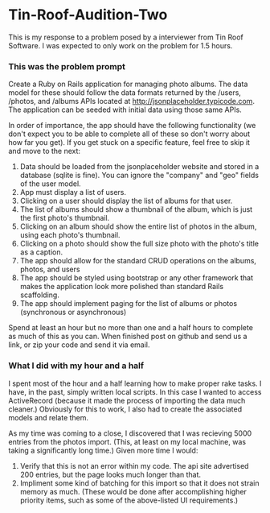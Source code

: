 # Tin-Roof-Audition-Two
This is my response to a problem posed by a interviewer from Tin Roof Software. I was expected to only work on the problem for 1.5 hours.

### This was the problem prompt ###

  Create a Ruby on Rails application for managing photo albums. The data model for these should follow the data formats returned by the /users, /photos, and /albums APIs located at http://jsonplaceholder.typicode.com. The application can be seeded with initial data using those same APIs. 
 
In order of importance, the app should have the following functionality (we don't expect you to be able to complete all of these so don't worry about how far you get). If you get stuck on a specific feature, feel free to skip it and move to the next:
 
1. Data should be loaded from the jsonplaceholder website and stored in a database (sqlite is fine). You can ignore the "company" and "geo" fields of the user model. 
2. App must display a list of users. 
3. Clicking on a user should display the list of albums for that user.
4. The list of albums should show a thumbnail of the album, which is just the first photo's thumbnail.
5. Clicking on an album should show the entire list of photos in the album, using each photo's thumbnail.
6. Clicking on a photo should show the full size photo with the photo's title as a caption.
7. The app should allow for the standard CRUD operations on the albums, photos, and users
8. The app should be styled using bootstrap or any other framework that makes the application look more polished than standard Rails scaffolding. 
9. The app should implement paging for the list of albums or photos (synchronous or asynchronous)
 
Spend at least an hour but no more than one and a half hours to complete as much of this as you can. When finished post on github and send us a link, or zip your code and send it via email. 

### What I did with my hour and a half ###

I spent most of the hour and a half learning how to make proper rake tasks. I have, in the past, simply written local scripts. In this case I wanted to access ActiveRecord (because it made the process of importing the data much cleaner.) Obviously for this to work, I also had to create the associated models and relate them.

As my time was coming to a close, I discovered that I was recieving 5000 entries from the photos import. (This, at least on my local machine, was taking a significantly long time.) Given more time I would: 
1. Verify that this is not an error within my code. The api site advertised 200 entries, but the page looks much longer than that.
2. Impliment some kind of batching for this import so that it does not strain memory as much.
(These would be done after accomplishing higher priority items, such as some of the above-listed UI requirements.)
